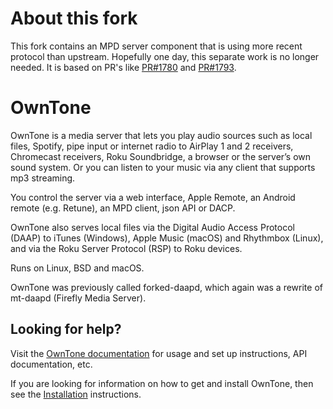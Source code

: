 # About this fork

This fork contains an MPD server component that is using more recent
protocol than upstream.  Hopefully one day, this separate work is no
longer needed.  It is based on PR's like
[PR#1780](https://github.com/owntone/owntone-server/pull/1780) and
[PR#1793](https://github.com/owntone/owntone-server/pull/1793).


# OwnTone

OwnTone is a media server that lets you play audio sources such as local files,
Spotify, pipe input or internet radio to AirPlay 1 and 2 receivers, Chromecast
receivers, Roku Soundbridge, a browser or the server’s own sound system. Or you
can listen to your music via any client that supports mp3 streaming.

You control the server via a web interface, Apple Remote, an Android remote
(e.g. Retune), an MPD client, json API or DACP.

OwnTone also serves local files via the Digital Audio Access Protocol (DAAP) to
iTunes (Windows), Apple Music (macOS) and Rhythmbox (Linux), and via the Roku
Server Protocol (RSP) to Roku devices.

Runs on Linux, BSD and macOS.

OwnTone was previously called forked-daapd, which again was a rewrite of
mt-daapd (Firefly Media Server).


## Looking for help?

Visit the [OwnTone documentation](https://owntone.github.io/owntone-server/) for
usage and set up instructions, API documentation, etc.

If you are looking for information on how to get and install OwnTone, then see
the [Installation](https://owntone.github.io/owntone-server/installation/)
instructions.
